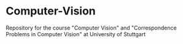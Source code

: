 # Computer-Vision
Repository for the course "Computer Vision" and "Correspondence Problems in Computer Vision" at University of Stuttgart

